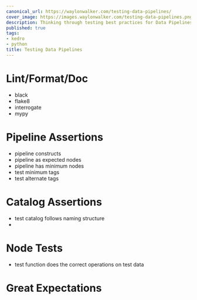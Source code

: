 ```yaml
---
canonical_url: https://waylonwalker.com/testing-data-pipelines/
cover_image: https://images.waylonwalker.com/testing-data-pipelines.png
description: Thinking through testing best practices for Data Pipelines
published: true
tags:
- kedro
- python
title: Testing Data Pipelines
---
```


# Lint/Format/Doc

* black
* flake8
* interrogate
* mypy

# Pipeline Assertions

* pipeline constructs
* pipeline as expected nodes
* pipeline has minimum nodes
* test minimum tags
* test alternate tags

# Catalog Assertions

* test catalog follows naming structure
* 

# Node Tests

* test function does the correct operations on test data

# Great Expectations